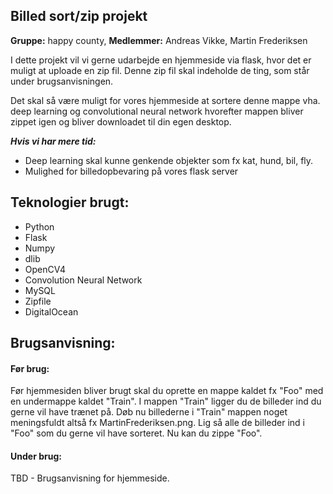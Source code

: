 ## Billed sort/zip projekt
**Gruppe:** happy county, **Medlemmer:** Andreas Vikke, Martin Frederiksen


I dette projekt vil vi gerne udarbejde en hjemmeside via flask, hvor det er muligt at uploade en zip fil.
Denne zip fil skal indeholde de ting, som står under brugsanvisningen.

Det skal så være muligt for vores hjemmeside at sortere denne mappe vha. deep learning og convolutional neural network hvorefter mappen bliver zippet igen og bliver downloadet til din egen desktop.

***Hvis vi har mere tid:***
 - Deep learning skal kunne genkende objekter som fx kat, hund, bil, fly.
 - Mulighed for billedopbevaring på vores flask server


## Teknologier brugt:
- Python
- Flask
- Numpy
- dlib
- OpenCV4
- Convolution Neural Network
- MySQL
- Zipfile
- DigitalOcean


## Brugsanvisning:
#### Før brug:
Før hjemmesiden bliver brugt skal du oprette en mappe kaldet fx "Foo" med en undermappe kaldet "Train". I mappen "Train" ligger du de billeder ind du gerne vil have trænet på.
Døb nu billederne i "Train" mappen noget meningsfuldt altså fx MartinFrederiksen.png.
Lig så alle de billeder ind i "Foo" som du gerne vil have sorteret.
Nu kan du zippe "Foo".

#### Under brug:
TBD - Brugsanvisning for hjemmeside.
